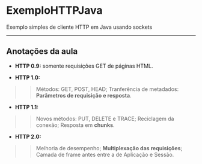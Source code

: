 # ExemploHTTPJava
Exemplo simples de cliente HTTP em Java usando sockets

<hr/>

## Anotações da aula

- **HTTP 0.9:** somente requisições GET de páginas HTML.

- **HTTP 1.0:**
>> Métodos: GET, POST, HEAD;
>> Tranferência de metadados: **Parâmetros de requisição e resposta**.

- **HTTP 1.1:**
>> Novos métodos: PUT, DELETE e TRACE;
>> Reciclagem da conexão;
>> Resposta em **chunks**.

- **HTTP 2.0:**
>> Melhoria de desempenho;
>> **Multiplexação das requisições**;
>> Camada de frame antes entre a de Aplicação e Sessão.
